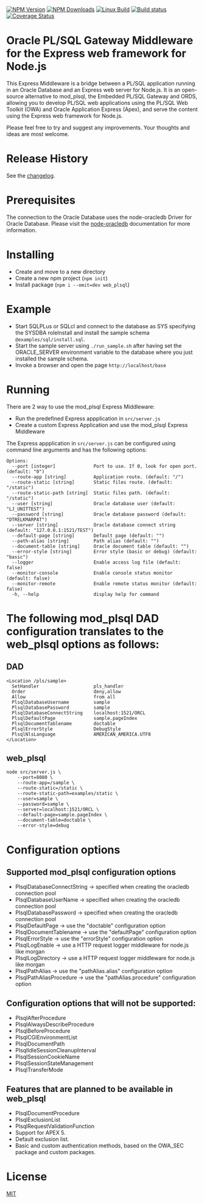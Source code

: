   [![NPM Version][npm-image]][npm-url]
  [![NPM Downloads][downloads-image]][downloads-url]
  [![Linux Build](https://travis-ci.org/doberkofler/web_plsql.svg?branch=master)](https://travis-ci.org/doberkofler/web_plsql)
  [![Build status][appveyor-image]][appveyor-url]
  [![Coverage Status](https://coveralls.io/repos/github/doberkofler/web_plsql/badge.svg?branch=master)](https://coveralls.io/github/doberkofler/web_plsql?branch=master)

# Oracle PL/SQL Gateway Middleware for the Express web framework for Node.js
This Express Middleware is a bridge between a PL/SQL application running in an Oracle Database and an Express web server for Node.js.
It is an open-source alternative to mod_plsql, the Embedded PL/SQL Gateway and ORDS,
allowing you to develop PL/SQL web applications using the PL/SQL Web Toolkit (OWA) and Oracle Application Express (Apex),
and serve the content using the Express web framework for Node.js.

Please feel free to try and suggest any improvements. Your thoughts and ideas are most welcome.

# Release History
See the [changelog](https://github.com/doberkofler/web_plsql/blob/master/CHANGELOG.md).

# Prerequisites
The connection to the Oracle Database uses the node-oracledb Driver for Oracle Database. 
Please visit the [node-oracledb](https://node-oracledb.readthedocs.io/en/latest/index.html) documentation for more information.

# Installing
* Create and move to a new directory
* Create a new npm project (`npm init`)
* Install package (`npm i --omit=dev web_plsql`)

# Example
* Start SQLPLus or SQLcl and connect to the database as SYS specifying the SYSDBA roleInstall and install the sample schema `@examples/sql/install.sql`.
* Start the sample server using `./run_sample.sh` after having set the ORACLE_SERVER environment variable to the database where you just installed the sample schema.
* Invoke a browser and open the page `http://localhost/base`

# Running

There are 2 way to use the mod_plsql Express Middleware:
- Run the predefined Express appplication in `src/server.js`
- Create a custom Express Application and use the  mod_plsql Express Middleware

The Express appplication in `src/server.js` can be configured using command line arguments and has the following options:
```
Options:
  --port [integer]              Port to use. If 0, look for open port. (default: "0")
  --route-app [string]          Application route. (default: "/")
  --route-static [string]       Static files route. (default: "/static")
  --route-static-path [string]  Static files path. (default: "/static")
  --user [string]               Oracle database user (default: "LJ_UNITTEST")
  --password [string]           Oracle database password (default: "DTRELKMARPAT")
  --server [string]             Oracle database connect string (default: "127.0.0.1:1521/TEST")
  --default-page [string]       Default page (default: "")
  --path-alias [string]         Path alias (default: "")
  --document-table [string]     Oracle document table (default: "")
  --error-style [string]        Error style (basic or debug) (default: "basic")
  --logger                      Enable access log file (default: false)
  --monitor-console             Enable console status monitor (default: false)
  --monitor-remote              Enable remote status monitor (default: false)
  -h, --help                    display help for command
  ```

# The following mod_plsql DAD configuration translates to the web_plsql options as follows:

## DAD
```
<Location /pls/sample>
  SetHandler                    pls_handler
  Order                         deny,allow
  Allow                         from all
  PlsqlDatabaseUsername         sample
  PlsqlDatabasePassword         sample
  PlsqlDatabaseConnectString    localhost:1521/ORCL
  PlsqlDefaultPage              sample.pageIndex
  PlsqlDocumentTablename        doctable
  PlsqlErrorStyle               DebugStyle
  PlsqlNlsLanguage              AMERICAN_AMERICA.UTF8
</Location>
```

## web_plsql
```
node src/server.js \
	--port=8080 \
	--route-app=/sample \
	--route-static=/static \
	--route-static-path=examples/static \
	--user=sample \
	--password=sample \
	--server=localhost:1521/ORCL \
	--default-page=sample.pageIndex \
	--document-table=doctable \
	--error-style=debug
```

# Configuration options

## Supported mod_plsql configuration options
- PlsqlDatabaseConnectString -> specified when creating the oracledb connection pool
- PlsqlDatabaseUserName -> specified when creating the oracledb connection pool
- PlsqlDatabasePassword -> specified when creating the oracledb connection pool
- PlsqlDefaultPage -> use the "doctable" configuration option
- PlsqlDocumentTablename -> use the "defaultPage" configuration option
- PlsqlErrorStyle -> use the "errorStyle" configuration option
- PlsqlLogEnable -> use a HTTP request logger middleware for node.js like morgan
- PlsqlLogDirectory -> use a HTTP request logger middleware for node.js like morgan
- PlsqlPathAlias -> use the "pathAlias.alias" configuration option
- PlsqlPathAliasProcedure -> use the "pathAlias.procedure" configuration option

## Configuration options that will not be supported:
- PlsqlAfterProcedure
- PlsqlAlwaysDescribeProcedure
- PlsqlBeforeProcedure
- PlsqlCGIEnvironmentList
- PlsqlDocumentPath
- PlsqlIdleSessionCleanupInterval
- PlsqlSessionCookieName
- PlsqlSessionStateManagement
- PlsqlTransferMode

## Features that are planned to be available in web_plsql
- PlsqlDocumentProcedure
- PlsqlExclusionList
- PlsqlRequestValidationFunction
- Support for APEX 5.
- Default exclusion list.
- Basic and custom authentication methods, based on the OWA_SEC package and custom packages.


# License

[MIT](LICENSE)


[npm-image]: https://img.shields.io/npm/v/web_plsql.svg
[npm-url]: https://npmjs.org/package/web_plsql

[downloads-image]: https://img.shields.io/npm/dm/web_plsql.svg
[downloads-url]: https://npmjs.org/package/web_plsql

[appveyor-image]: https://ci.appveyor.com/api/projects/status/github/doberkofler/web_plsql?branch=master&svg=true
[appveyor-url]: https://ci.appveyor.com/project/doberkofler/web-plsql
